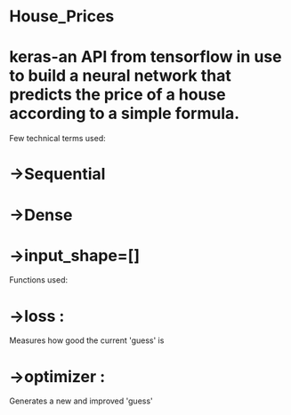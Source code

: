 # House_Prices
# keras-an API from tensorflow in use to build a neural network that predicts the price of a house according to a simple formula.

Few technical terms used:

# ->Sequential
# ->Dense
# ->input_shape=[]

Functions used:

# ->loss :
Measures how good the current 'guess' is

# ->optimizer :
Generates a new and improved 'guess'


